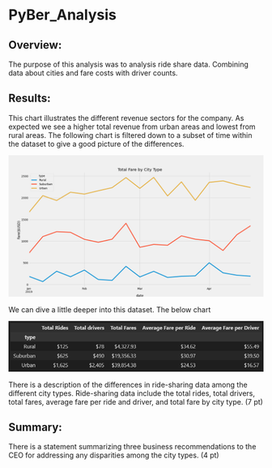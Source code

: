 # PyBer_Analysis
## Overview:
The purpose of this analysis was to analysis ride share data. Combining data about cities and fare costs with driver counts.

## Results:
This chart illustrates the different revenue sectors for the company. As expected we see a higher total revenue from urban areas and lowest from rural areas. The following chart is filtered down to a subset of time within the dataset to give a good picture of the differences.     

![FareSummaryChart](https://github.com/ethomas33/PyBer_Analysis/blob/8ac98fbba2e6ab3300b169d9ce80ce34219409cb/Analysis/PyBer_fare_summary.png)

We can dive a little deeper into this dataset. The below chart 

![GeneralSummaryChart](https://github.com/ethomas33/PyBer_Analysis/blob/c37387ceecaf7b4592ae994e61384c191d22814e/Analysis/SummaryChart.png)


There is a description of the differences in ride-sharing data among the different city types. Ride-sharing data include the total rides, total drivers, total fares, average fare per ride and driver, and total fare by city type. (7 pt)

## Summary:

There is a statement summarizing three business recommendations to the CEO for addressing any disparities among the city types. (4 pt)
